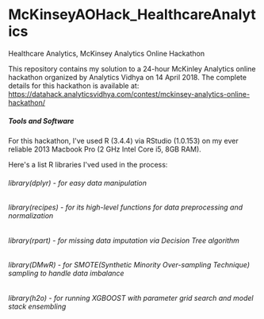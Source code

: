 # McKinseyAOHack_HealthcareAnalytics
Healthcare Analytics, McKinsey Analytics Online Hackathon

This repository contains my solution to a 24-hour McKinley Analytics online hackathon organized by Analytics Vidhya on 14 April 2018. The complete details for this hackathon is available at: https://datahack.analyticsvidhya.com/contest/mckinsey-analytics-online-hackathon/


##### Tools and Software
For this hackathon, I've used R (3.4.4) via RStudio (1.0.153) on my ever reliable 2013 Macbook Pro (2 GHz Intel Core i5, 8GB RAM).

Here's a list R libraries I'ved used in the process:

###### library(dplyr) - for easy data manipulation
###### library(recipes) - for its high-level functions for data preprocessing and normalization
###### library(rpart) - for missing data imputation via Decision Tree algorithm
###### library(DMwR) - for SMOTE(Synthetic Minority Over-sampling Technique) sampling to handle data imbalance 
###### library(h2o) - for running XGBOOST with parameter grid search and model stack ensembling



